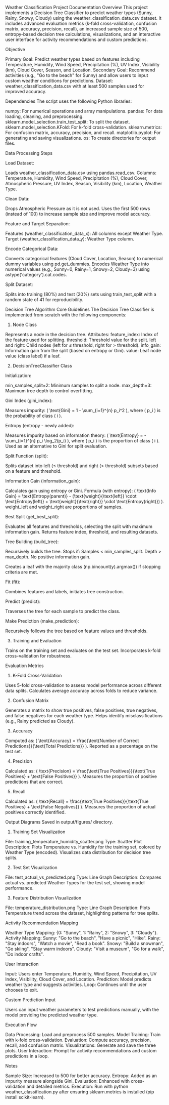 Weather Classification Project Documentation
Overview
This project implements a Decision Tree Classifier to predict weather types (Sunny, Rainy, Snowy, Cloudy) using the weather_classification_data.csv dataset. It includes advanced evaluation metrics (k-fold cross-validation, confusion matrix, accuracy, precision, recall), an increased sample size of 500, entropy-based decision tree calculations, visualizations, and an interactive user interface for activity recommendations and custom predictions.

Objective

Primary Goal: Predict weather types based on features including Temperature, Humidity, Wind Speed, Precipitation (%), UV Index, Visibility (km), Cloud Cover, Season, and Location.
Secondary Goal: Recommend activities (e.g., "Go to the beach" for Sunny) and allow users to input custom weather conditions for predictions.
Dataset: weather_classification_data.csv with at least 500 samples used for improved accuracy.


Dependencies
The script uses the following Python libraries:

numpy: For numerical operations and array manipulations.
pandas: For data loading, cleaning, and preprocessing.
sklearn.model_selection.train_test_split: To split the dataset.
sklearn.model_selection.KFold: For k-fold cross-validation.
sklearn.metrics: For confusion matrix, accuracy, precision, and recall.
matplotlib.pyplot: For generating and saving visualizations.
os: To create directories for output files.


Data Processing
Steps

Load Dataset:

Loads weather_classification_data.csv using pandas.read_csv.
Columns: Temperature, Humidity, Wind Speed, Precipitation (%), Cloud Cover, Atmospheric Pressure, UV Index, Season, Visibility (km), Location, Weather Type.


Clean Data:

Drops Atmospheric Pressure as it is not used.
Uses the first 500 rows (instead of 100) to increase sample size and improve model accuracy.


Feature and Target Separation:

Features (weather_classification_data_x): All columns except Weather Type.
Target (weather_classification_data_y): Weather Type column.


Encode Categorical Data:

Converts categorical features (Cloud Cover, Location, Season) to numerical dummy variables using pd.get_dummies.
Encodes Weather Type into numerical values (e.g., Sunny=0, Rainy=1, Snowy=2, Cloudy=3) using astype('category').cat.codes.


Split Dataset:

Splits into training (80%) and test (20%) sets using train_test_split with a random state of 41 for reproducibility.




Decision Tree Algorithm
Core Guidelines
The Decision Tree Classifier is implemented from scratch with the following components:
1. Node Class

Represents a node in the decision tree.
Attributes:
feature_index: Index of the feature used for splitting.
threshold: Threshold value for the split.
left and right: Child nodes (left for ≤ threshold, right for > threshold).
info_gain: Information gain from the split (based on entropy or Gini).
value: Leaf node value (class label) if a leaf.



2. DecisionTreeClassifier Class

Initialization:

min_samples_split=2: Minimum samples to split a node.
max_depth=3: Maximum tree depth to control overfitting.


Gini Index (gini_index):

Measures impurity: ( \text{Gini} = 1 - \sum_{i=1}^{n} p_i^2 ), where ( p_i ) is the probability of class ( i ).


Entropy (entropy - newly added):

Measures impurity based on information theory: ( \text{Entropy} = - \sum_{i=1}^{n} p_i \log_2(p_i) ), where ( p_i ) is the proportion of class ( i ).
Used as an alternative to Gini for split evaluation.


Split Function (split):

Splits dataset into left (≤ threshold) and right (> threshold) subsets based on a feature and threshold.


Information Gain (information_gain):

Calculates gain using entropy or Gini.
Formula (with entropy): ( \text{Info Gain} = \text{Entropy(parent)} - (\text{weight}{\text{left}} \cdot \text{Entropy(left)} + \text{weight}{\text{right}} \cdot \text{Entropy(right)}) ).
weight_left and weight_right are proportions of samples.


Best Split (get_best_split):

Evaluates all features and thresholds, selecting the split with maximum information gain.
Returns feature index, threshold, and resulting datasets.


Tree Building (build_tree):

Recursively builds the tree.
Stops if:
Samples < min_samples_split.
Depth > max_depth.
No positive information gain.


Creates a leaf with the majority class (np.bincount(y).argmax()) if stopping criteria are met.


Fit (fit):

Combines features and labels, initiates tree construction.


Predict (predict):

Traverses the tree for each sample to predict the class.


Make Prediction (make_prediction):

Recursively follows the tree based on feature values and thresholds.



3. Training and Evaluation

Trains on the training set and evaluates on the test set.
Incorporates k-fold cross-validation for robustness.


Evaluation Metrics
1. K-Fold Cross-Validation

Uses 5-fold cross-validation to assess model performance across different data splits.
Calculates average accuracy across folds to reduce variance.

2. Confusion Matrix

Generates a matrix to show true positives, false positives, true negatives, and false negatives for each weather type.
Helps identify misclassifications (e.g., Rainy predicted as Cloudy).

3. Accuracy

Computed as: ( \text{Accuracy} = \frac{\text{Number of Correct Predictions}}{\text{Total Predictions}} ).
Reported as a percentage on the test set.

4. Precision

Calculated as: ( \text{Precision} = \frac{\text{True Positives}}{\text{True Positives} + \text{False Positives}} ).
Measures the proportion of positive predictions that are correct.

5. Recall

Calculated as: ( \text{Recall} = \frac{\text{True Positives}}{\text{True Positives} + \text{False Negatives}} ).
Measures the proportion of actual positives correctly identified.


Output Diagrams
Saved in output/figures/ directory.
1. Training Set Visualization

File: training_temperature_humidity_scatter.png
Type: Scatter Plot
Description: Plots Temperature vs. Humidity for the training set, colored by Weather Type (encoded). Visualizes data distribution for decision tree splits.

2. Test Set Visualization

File: test_actual_vs_predicted.png
Type: Line Graph
Description: Compares actual vs. predicted Weather Types for the test set, showing model performance.

3. Feature Distribution Visualization

File: temperature_distribution.png
Type: Line Graph
Description: Plots Temperature trend across the dataset, highlighting patterns for tree splits.


Activity Recommendation
Mapping

Weather Type Mapping: {0: "Sunny", 1: "Rainy", 2: "Snowy", 3: "Cloudy"}.
Activity Mapping:
Sunny: "Go to the beach", "Have a picnic", "Hike".
Rainy: "Stay indoors", "Watch a movie", "Read a book".
Snowy: "Build a snowman", "Go skiing", "Stay warm indoors".
Cloudy: "Visit a museum", "Go for a walk", "Do indoor crafts".



User Interaction

Input: Users enter Temperature, Humidity, Wind Speed, Precipitation, UV Index, Visibility, Cloud Cover, and Location.
Prediction: Model predicts weather type and suggests activities.
Loop: Continues until the user chooses to exit.

Custom Prediction Input

Users can input weather parameters to test predictions manually, with the model providing the predicted weather type.


Execution Flow

Data Processing: Load and preprocess 500 samples.
Model Training: Train with k-fold cross-validation.
Evaluation: Compute accuracy, precision, recall, and confusion matrix.
Visualizations: Generate and save the three plots.
User Interaction: Prompt for activity recommendations and custom predictions in a loop.


Notes

Sample Size: Increased to 500 for better accuracy.
Entropy: Added as an impurity measure alongside Gini.
Evaluation: Enhanced with cross-validation and detailed metrics.
Execution: Run with python weather_classification.py after ensuring sklearn.metrics is installed (pip install scikit-learn).

